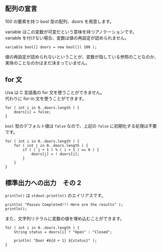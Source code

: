
## 配列の宣言

100 の要素を持つ bool 型の配列、doors を用意します。

variable はこの変数が可変だという意味を持つアノテーションです。  
variable を付けない場合、変数は値の再設定が認められません。

```
variable bool[] doors = new bool[]( 100 );
```

値の再設定が認められないということが、変数が指している参照のことなのか、実体のことなのかはまだ決まっていません。

## for 文

Uva は C 言語風の for 文を使うことができません。  
代わりに for-in 文を使うことができます。

```
for ( int i in 0..doors.length ) {
    doors[i] = false;
}
```

`bool` 型のデフォルト値は `false` なので、上記の `false` に初期化する処理は不要です。

```
for ( int i in 0..doors.length ) {
    for ( int j in 0..doors.length ) {
        if ( ( j + 1 ) % ( i + 1 ) == 0 ) {
            doors[j] = ! doors[i];
        }
    }
}
```

## 標準出力への出力　その 2

`println()` は `stdout.println()` のエイリアスです。

```
println( "Passes Completed!!! Here are the results" );
println();
```

また、文字列リテラルに変数の値を埋め込むことができます。

```
for ( int i in 0..doors.length ) {
    String status = doors[i] ? "Open" : "Closed";

    println( "Door #${d + 1} ${status}" );
}
```
